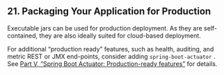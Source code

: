 ## 21. Packaging Your Application for Production

Executable jars can be used for production deployment. As they are self-contained, they are also ideally suited for cloud-based deployment.

For additional “production ready” features, such as health, auditing, and metric REST or JMX end-points, consider adding  `spring-boot-actuator` . See [Part V, “Spring Boot Actuator: Production-ready features”](production-ready.html) for details.
